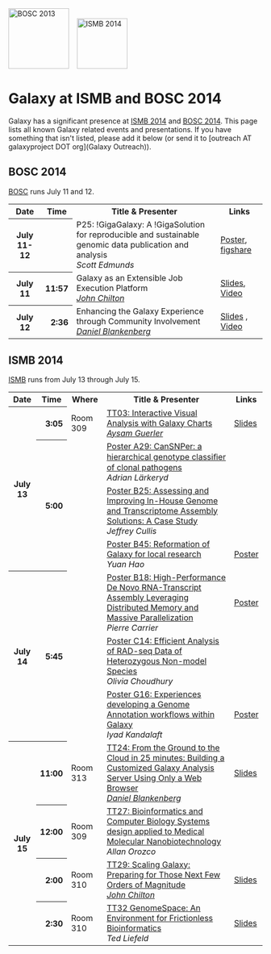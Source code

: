 <div class='center'>
<a href='http://www.open-bio.org/wiki/BOSC_2014'><img src='/Images/Logos/BOSC_logo.png' alt='BOSC 2013' width="120" /></a>&nbsp;&nbsp;&nbsp;
<a href='http://www.iscb.org/ismb2014'><img src='/Images/Logos/ISMB2014LogoRound.png' alt='ISMB 2014' width="100" /></a>

# Galaxy at ISMB and BOSC 2014
</div>

Galaxy has a significant presence at [ISMB 2014](http://www.iscb.org/ismb2014) and [BOSC 2014](http://www.open-bio.org/wiki/BOSC_2014). This page lists all known Galaxy related events and presentations. If you have something that isn't listed, please add it below (or send it to [outreach AT galaxyproject DOT org](Galaxy Outreach)).

## BOSC 2014

[BOSC](http://www.open-bio.org/wiki/BOSC_2014) runs July 11 and 12.

<table>
  <tr class="th" >
    <th> Date </th>
    <th> Time </th>
    <th> Title & Presenter </th>
    <th> Links </th>
  </tr>
  <tr>
    <th> July 11-12 </th>
    <th> </th>
    <td> </em>P25: !GigaGalaxy: A !GigaSolution for reproducible and sustainable genomic data publication and analysis<em><div class='indent'>Scott Edmunds</div> </td>
    <td> <a href='PLACEHOLDER_ATTACHMENT_URLDocuments/Posters/BOSC2014_Edmunds_GigaGalaxy.pdf'>Poster</a>, <a href='http://figshare.com/articles/GigaGalaxy_A_GigaSolution_for_reproducible_and_sustainable_genomic_data_publication_and_analysis/713512'>figshare</a> </td>
  </tr>
  <tr>
    <th> July 11 </th>
    <th style=" text-align: right;"> 11:57 </th>
    <td> </em>Galaxy as an Extensible Job Execution Platform<em><div class='indent'><a href='/JohnChilton'>John Chilton</a></div> </td>
    <td> <a href='PLACEHOLDER_ATTACHMENT_URLDocuments/Presentations/BOSC2014_Chilton.pdf'>Slides</a>, <a href='http://video.open-bio.org/video/6/galaxy-as-an-extensible-job-execution-platform'>Video</a> </td>
  </tr>
  <tr>
    <th> July 12 </th>
    <th style=" text-align: right;"> 2:36 </th>
    <td> </em>Enhancing the Galaxy Experience through Community Involvement<em> <div class='indent'><a href='/Dan'>Daniel Blankenberg</a></div> </td>
    <td> <a href='PLACEHOLDER_ATTACHMENT_URLDocuments/Presentations/BOSC2014_Blankenberg.pdf'>Slides</a> , <a href='http://video.open-bio.org/video/31/enhancing-the-galaxy-experience-through-community'>Video</a> </td>
  </tr>
</table>


## ISMB 2014

[ISMB](http://www.iscb.org/ismb2014) runs from July 13 through July 15. 

<table>
  <tr class="th" >
    <th> Date </th>
    <th> Time </th>
    <th> Where </th>
    <th> Title & Presenter </th>
    <th> Links </th>
  </tr>
  <tr>
    <th rowspan=4> July 13 </th>
    <th style=" text-align: right;"> 3:05 </th>
    <td> Room 309 </td>
    <td> </em><a href='http://www.iscb.org/uploaded/css/166/29988.pdf'>TT03: Interactive Visual Analysis with Galaxy Charts</a><em><div class='indent'><a href='/guerler'>Aysam Guerler</a> </td>
    <td> <a href='PLACEHOLDER_ATTACHMENT_URLDocuments/Presentations/ISMB2014_Guerler_Charts.pdf'>Slides</a> </td>
  </tr>
  <tr>
    <th rowspan=3 style=" text-align: right;"> 5:00 </th>
    <td> </td>
    <td> </em><a href='https://www.iscb.org/cms_addon/conferences/ismb2014/posterlist.php?cat=A#A29'>Poster A29: CanSNPer: a hierarchical genotype classiﬁer of clonal pathogens</a><em> <div class='indent'>Adrian Lärkeryd</div> </td>
    <td> </td>
  </tr>
  <tr>
    <td> </td>
    <td> </em><a href='https://www.iscb.org/cms_addon/conferences/ismb2014/posterlist.php?cat=B#B25'>Poster B25: Assessing and Improving In-House Genome and Transcriptome Assembly Solutions: A Case Study</a><em> <div class='indent'>Jeffrey Cullis</div> </td>
    <td> </td>
  </tr>
  <tr>
    <td> </td>
    <td> </em><a href='https://www.iscb.org/cms_addon/conferences/ismb2014/posterlist.php?cat=B#B45'>Poster B45: Reformation of Galaxy for local research</a><em> <div class='indent'>Yuan Hao</div> </td>
    <td> <a href='PLACEHOLDER_ATTACHMENT_URLDocuments/Posters/ISMB2014_GalaxyForLocalResearchHao.pdf'>Poster</a> </td>
  </tr>
  <tr>
    <th rowspan=3> July 14 </th>
    <th rowspan=3 style=" text-align: right;"> 5:45 </th>
    <td> </td>
    <td> </em><a href='https://www.iscb.org/cms_addon/conferences/ismb2014/posterlist.php?cat=B#B18'>Poster B18: High-Performance De Novo RNA-Transcript Assembly Leveraging Distributed Memory and Massive Parallelization</a><em> <div class='indent'>Pierre Carrier</div> </td>
    <td> <a href='PLACEHOLDER_ATTACHMENT_URLDocuments/Posters/ISMB2014_HighPerfRNATrans_Carrier.pdf'>Poster</a> </td>
  </tr>
  <tr>
    <td> </td>
    <td> </em><a href='https://www.iscb.org/cms_addon/conferences/ismb2014/posterlist.php?cat=C#C14'>Poster C14: Efficient Analysis of RAD-seq Data of Heterozygous Non-model Species</a><em><div class='indent'> Olivia Choudhury </div> </td>
    <td> </td>
  </tr>
  <tr>
    <td> </td>
    <td> </em><a href='https://www.iscb.org/cms_addon/conferences/ismb2014/posterlist.php?cat=G#G16'>Poster G16: Experiences developing a Genome Annotation workflows within Galaxy</a><em> <div class='indent'> Iyad Kandalaft </div> </td>
    <td> <a href='PLACEHOLDER_ATTACHMENT_URLDocuments/Posters/ISMB2014_Kandalaft_GenomeAnnotation.pdf'>Poster</a> </td>
  </tr>
  <tr>
    <th rowspan=4> July 15 </th>
    <th style=" text-align: right;"> 11:00 </th>
    <td> Room 313 </td>
    <td> </em><a href='http://www.iscb.org/uploaded/css/166/30137.pdf'>TT24: From the Ground to the Cloud in 25 minutes: Building a Customized Galaxy Analysis Server Using Only a Web Browser</a><em> <div class='indent'><a href='/Dan'>Daniel Blankenberg</a> </div> </td>
    <td> <a href='PLACEHOLDER_ATTACHMENT_URLDocuments/Presentations/ISMB2014_Blankenberg_Ground2Cloud.pdf'>Slides</a> </td>
  </tr>
  <tr>
    <th style=" text-align: right;"> 12:00 </th>
    <td> Room 309 </td>
    <td> </em><a href='http://www.iscb.org/uploaded/css/166/30125.pdf'>TT27: Bioinformatics and Computer Biology Systems design applied to Medical Molecular Nanobiotechnology</a><em><div class='indent'>Allan Orozco</div> </td>
    <td> </td>
  </tr>
  <tr>
    <th style=" text-align: right;"> 2:00 </th>
    <td> Room 310 </td>
    <td> </em><a href='http://www.iscb.org/uploaded/css/166/30134.pdf'>TT29: Scaling Galaxy: Preparing for Those Next Few Orders of Magnitude</a><em> <div class='indent'><a href='/JohnChilton'>John Chilton</a></div> </td>
    <td> <a href='PLACEHOLDER_ATTACHMENT_URLDocuments/Presentations/ISMB2014_Chilton_ScalingGalaxy.pdf'>Slides</a> </td>
  </tr>
  <tr>
    <th style=" text-align: right;"> 2:30 </th>
    <td> Room 310 </td>
    <td> </em><a href='http://www.iscb.org/uploaded/css/166/30133.pdf'>TT32 GenomeSpace: An Environment for Frictionless Bioinformatics</a><em> <div class='indent'>Ted Liefeld</div> </td>
    <td> <a href='PLACEHOLDER_ATTACHMENT_URLDocuments/Presentations/ISMB2014_GenomeSpaceLiefeld.pdf'>Slides</a> </td>
  </tr>
</table>

 
